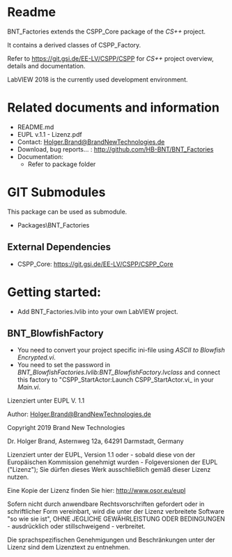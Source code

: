 Readme
======
BNT\_Factories extends the CSPP\_Core package of the *CS++* project. 

It contains a derived classes of CSPP\_Factory.

Refer to https://git.gsi.de/EE-LV/CSPP/CSPP for *CS++* project overview, details and documentation.

LabVIEW 2018 is the currently used development environment.

Related documents and information
=================================
- README.md
- EUPL v.1.1 - Lizenz.pdf
- Contact: Holger.Brand@BrandNewTechnologies.de
- Download, bug reports... : http://github.com/HB-BNT/BNT_Factories
- Documentation:
  - Refer to package folder

GIT Submodules
==============
This package can be used as submodule.

- Packages\BNT_Factories

External Dependencies
---------------------
- CSPP\_Core: https://git.gsi.de/EE-LV/CSPP/CSPP_Core

Getting started:
=================================
- Add BNT_Factories.lvlib into your own LabVIEW project.

BNT_BlowfishFactory
-------------------
- You need to convert your project specific ini-file using _ASCII to Blowfish Encrypted.vi_.
- You need to set the password in _BNT\_BlowfishFactories.lvlib:BNT\_BlowfishFactory.lvclass_ and connect this factory to "CSPP\_StartActor:Launch CSPP\_StartActor.vi_ in your _Main.vi_.

Lizenziert unter EUPL V. 1.1 
  
Author: Holger.Brand@BrandNewTechnologies.de

Copyright 2019  Brand New Technologies

Dr. Holger Brand, Asternweg 12a, 64291 Darmstadt, Germany

Lizenziert unter der EUPL, Version 1.1 oder - sobald diese von der Europäischen Kommission genehmigt wurden - Folgeversionen der EUPL ("Lizenz"); Sie dürfen dieses Werk ausschließlich gemäß dieser Lizenz nutzen.

Eine Kopie der Lizenz finden Sie hier: http://www.osor.eu/eupl

Sofern nicht durch anwendbare Rechtsvorschriften gefordert oder in schriftlicher Form vereinbart, wird die unter der Lizenz verbreitete Software "so wie sie ist", OHNE JEGLICHE GEWÄHRLEISTUNG ODER BEDINGUNGEN - ausdrücklich oder stillschweigend - verbreitet.

Die sprachspezifischen Genehmigungen und Beschränkungen unter der Lizenz sind dem Lizenztext zu entnehmen.
